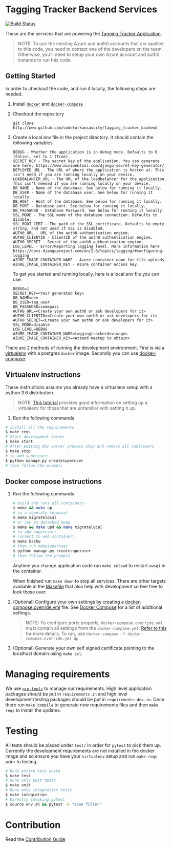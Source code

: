 # Tagging Tracker Backend Services

[![Build Status](https://travis-ci.org/codeforkansascity/tagging_tracker_backend.svg?branch=master)](https://travis-ci.org/codeforkansascity/tagging_tracker_backend)

These are the services that are powering the [Tagging Tracker Application](https://github.com/codeforkansascity/tagging-tracker).

> NOTE: To use the existing Azure and auth0 accounts that are applied to this code, you need to contact one of the developers on the team. Otherwise, you'll need to setup your own Azure account and auth0 instance to run this code.

## Getting Started

In order to checkout the code, and run it locally, the following steps are needed.

1. Install [`docker`](https://docs.docker.com/install/#support) and [`docker-compose`](https://docs.docker.com/compose/install/)

1. Checkout the repository

   ```
   git clone http://www.github.com/codeforkansascity/tagging_tracker_backend
   ```

1. Create a local.env file in the project directory. It should contain the following variables

   ```
   DEBUG - Whether the application is in debug mode. Defaults to 0 (False), set to 1 (True).
   SECRET_KEY - The secret key of the application. You can generate one here. https://www.miniwebtool.com/django-secret-key-generator/
   DEPLOYED_URL - The URL of where the application is hosted at. This isn't need if you are running locally on your device.
   LOADBALANCER_URL - The URL of the loadbalancer for the application. This isn't needed if you are running locally on your device.
   DB_NAME - Name of the database. See below for running it locally.
   DB_USER - Name of the database user. See below for running it locally.
   DB_HOST - Host of the database. See below for running it locally.
   DB_PORT - Database port. See below for running it locally.
   DB_PASSWORD - Database Password. See below for running it locally.
   SSL_MODE - The SSL mode of the database connection. Defaults to disable.
   SSL_ROOT_CERT - The path of the SSL certificate. Defaults to empty string, and not used if SSL is disabled.
   AUTH0_URL - URL of the auth0 authentication engine.
   AUTH0_CLIENTID - ClientID of the auth0 authentication engine.
   AUTH0_SECRET - Secret of the auth0 authentication engine.
   LOG_LEVEL - Error/Reporting logging level. More information here https://docs.djangoproject.com/en/2.0/topics/logging/#configuring-logging
   AZURE_IMAGE_CONTAINER_NAME - Azure container name for file uploads.
   AZURE_IMAGE_CONTAINER_KEY - Azure container access key.
   ```

   To get you started and running locally, here is a local.env file you can use.

   ```
   DEBUG=1
   SECRET_KEY=<Your generated key>
   DB_NAME=dev
   DB_USER=tag_user
   DB_PASSWORD=somepass
   AUTH0_URL=<Create your own auth0 or ask developers for it>
   AUTH0_CLIENTID=<Create your own auth0 or ask developers for it>
   AUTH0_SECRET=<Create your own auth0 or ask developers for it>
   SSL_MODE=disable
   LOG_LEVEL=DEBUG
   AZURE_IMAGE_CONTAINER_NAME=taggingtrackerdevimages
   AZURE_IMAGE_CONTAINER_KEY=<Attend meetup to obtain>
   ```

There are 2 methods of running the development environment. First is via a [virtualenv](#virtualenv-instructions) with a postgres `docker` image.
Secondly you can use [docker-compose](#docker-compose-instructions).

## Virtualenv instructions

These instructions assume you already have a virtualenv setup with a python 3.6 distribution.

>NOTE: [This tutorial](https://docs.python-guide.org/dev/virtualenvs/)
>provides good information on setting up a virtualenv for those that are
>unfamiliar with setting it up.

1. Run the following commands

```bash
# Install all the requirements
$ make reqs
# Start development server
$ make start
# After exiting dev server process stop and remove all containers
$ make stop
# to add superuser:
$ python manage.py createsuperuser
# then follow the prompts
```


## Docker compose instructions

1. Run the following commands

   ```bash
   # build and runs all containers
   $ make && make up
   # in a seperate terminal
   $ make migratelocal
   # or run in detached mode
   $ make && make upd && make migratelocal
   # to add superuser:
   # connect to web container:
   $ make bashw
   # then run makesuperuser
   $ python manage.py createsuperuser
   # then follow the prompts
   ```

   Anytime you change application code run `make reload` to restart `uwsgi` in the container.

   When finished run `make down` to stop all services. There are other targets available in the [Makefile](Makefile) that also help
   with development so feel free to look those over.

1. (Optional) Configure your own settings by creating a
  [docker-compose.override.yml](https://docs.docker.com/compose/extends/#understanding-multiple-compose-files)
  file. See
  [Docker Compose](https://docs.docker.com/compose/compose-file/) for a list
  of additional settings.

   > NOTE: To configure ports properly, `docker-compose.override.yml` must
 contain all settings from the `docker-compose.yml`.
 [Refer to this](https://stackoverflow.com/a/48863743) for more details. To
  run, use `docker-compose -f docker-compose.override.yml up`

1. (Optional) Generate your own self signed certificate pointing to the localhost domain using `make ssl`.

# Managing requirements

We use [`pip-tools`](https://github.com/jazzband/pip-tools) to manage our requirements. High level application packages should be
put in `requirements.in` and high level development/testing packages should be put in `requirements-dev.in`. Once there run
`make compile` to generate new requirements files and then `make reqs` to install the updates.

# Testing

All tests should be placed under `test/` in order for `pytest` to pick them up. Currently the development requirements
are not installed in the docker image and so ensure you have your `virtualenv` setup and run `make reqs` prior to testing.

```bash
# Runs entire test suite
$ make test
# Runs only unit tests
$ make unit
# Runs only integration tests
$ make integration
# Directly invoking pytest
$ source env.sh && pytest -k "some filter"
```

# Contribution

Read the [Contribution Guide](docs/CONTRIBUTING.md)
